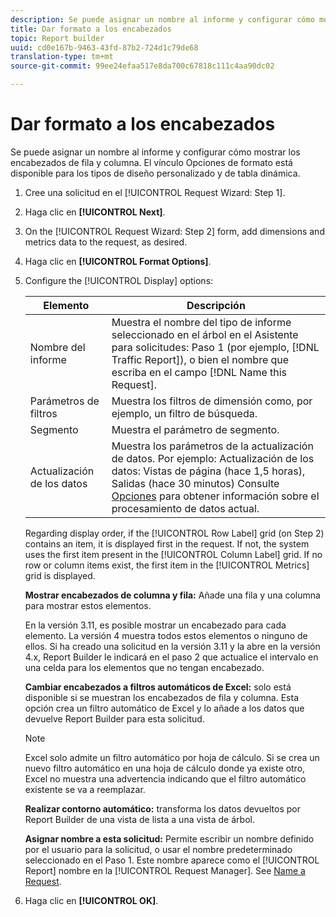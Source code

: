 ```yaml
---
description: Se puede asignar un nombre al informe y configurar cómo mostrar los encabezados de fila y columna. El vínculo Opciones de formato está disponible para los tipos de diseño personalizado y de tabla dinámica.
title: Dar formato a los encabezados
topic: Report builder
uuid: cd0e167b-9463-43fd-87b2-724d1c79de68
translation-type: tm+mt
source-git-commit: 99ee24efaa517e8da700c67818c111c4aa90dc02

---
```



# Dar formato a los encabezados

Se puede asignar un nombre al informe y configurar cómo mostrar los encabezados de fila y columna. El vínculo Opciones de formato está disponible para los tipos de diseño personalizado y de tabla dinámica.

1. Cree una solicitud en el [!UICONTROL Request Wizard: Step 1].
1. Haga clic en **[!UICONTROL Next]**.
1. On the [!UICONTROL Request Wizard: Step 2] form, add dimensions and metrics data to the request, as desired.
1. Haga clic en **[!UICONTROL Format Options]**.
1. Configure the [!UICONTROL Display] options:

   | Elemento | Descripción |
   |--- |--- |
   | Nombre del informe | Muestra el nombre del tipo de informe seleccionado en el árbol en el Asistente para solicitudes: Paso 1 (por ejemplo, [!DNL Traffic Report]), o bien el nombre que escriba en el campo [!DNL Name this Request]. |
   | Parámetros de filtros | Muestra los filtros de dimensión como, por ejemplo, un filtro de búsqueda. |
   | Segmento | Muestra el parámetro de segmento. |
   | Actualización de los datos | Muestra los parámetros de la actualización de datos. Por ejemplo:    Actualización de los datos: Vistas de página (hace 1,5 horas), Salidas (hace 30 minutos)  Consulte [Opciones](/help/analyze/report-builder/options.md) para obtener información sobre el procesamiento de datos actual. |

   Regarding display order, if the [!UICONTROL Row Label] grid (on Step 2) contains an item, it is displayed first in the request. If not, the system uses the first item present in the [!UICONTROL Column Label] grid. If no row or column items exist, the first item in the [!UICONTROL Metrics] grid is displayed.

   **Mostrar encabezados de columna y fila:** Añade una fila y una columna para mostrar estos elementos.

   En la versión 3.11, es posible mostrar un encabezado para cada elemento. La versión 4 muestra todos estos elementos o ninguno de ellos. Si ha creado una solicitud en la versión 3.11 y la abre en la versión 4.x, Report Builder le indicará en el paso 2 que actualice el intervalo en una celda para los elementos que no tengan encabezado.

   **Cambiar encabezados a filtros automáticos de Excel:** solo está disponible si se muestran los encabezados de fila y columna. Esta opción crea un filtro automático de Excel y lo añade a los datos que devuelve Report Builder para esta solicitud.

   >[!NOTE]
   >
   >Excel solo admite un filtro automático por hoja de cálculo. Si se crea un nuevo filtro automático en una hoja de cálculo donde ya existe otro, Excel no muestra una advertencia indicando que el filtro automático existente se va a reemplazar.

   **Realizar contorno automático:** transforma los datos devueltos por Report Builder de una vista de lista a una vista de árbol.

   **Asignar nombre a esta solicitud:** Permite escribir un nombre definido por el usuario para la solicitud, o usar el nombre predeterminado seleccionado en el Paso 1. Este nombre aparece como el [!UICONTROL Report] nombre en la [!UICONTROL Request Manager]. See [Name a Request](/help/analyze/report-builder/layout/name-a-request.md).

1. Haga clic en **[!UICONTROL OK]**.
